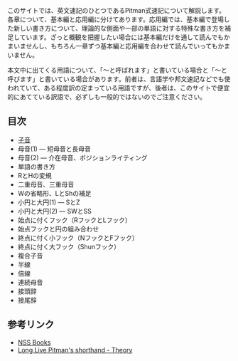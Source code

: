 このサイトでは、英文速記のひとつであるPitman式速記について解説します。各章について、基本編と応用編に分けてあります。応用編では、基本編で登場した新しい書き方について、理論的な側面や一部の単語に対する特殊な書き方を補足しています。ざっと概観を把握したい場合には基本編だけを通して読んでもかまいませんし、もちろん一章ずつ基本編と応用編を合わせて読んでいってもかまいません。

本文中に出てくる用語について、「～と呼ばれます」と書いている場合と「～と呼びます」と書いている場合があります。前者は、言語学や邦文速記などでも使われていて、ある程度訳の定まっている用語ですが、後者は、このサイトで便宜的にあてている訳語で、必ずしも一般的ではないのでご注意ください。

## 目次

*	[子音](https://seaca.github.io/Pitmans-tuto-in-jp/01_consonants.md)
*	母音(1) ― 短母音と長母音
*	母音(2) ― 介在母音、ポジションライティング
*	単語の書き方
*	RとHの変規
*	二重母音、三重母音
*	Wの省略形、LとShの補足
*	小円と大円(1) ― SとZ
*	小円と大円(2) ― SWとSS
*	始点に付くフック（RフックとLフック）
*	始点フックと円の組み合わせ
*	終点に付く小フック（NフックとFフック）
*	終点に付く大フック（Shunフック）
*	複合子音
*	半線
*	倍線
*	連続母音
*	接頭辞
*	接尾辞

## 参考リンク
*	[NSS Books](http://nssbooks.com/learn-shorthand/)
*	[Long Live Pitman's shorthand - Theory](https://www.long-live-pitmans-shorthand.org.uk/theory-intro.htm)
